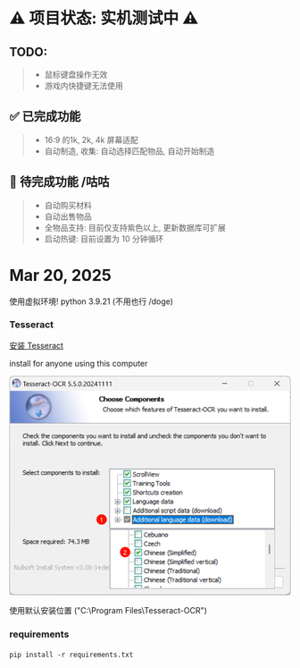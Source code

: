 # ⚠️ 项目状态: 实机测试中 ⚠️

## TODO:
> * 鼠标键盘操作无效
> * 游戏内快捷键无法使用

## ✅ 已完成功能
> * 16:9 的1k, 2k, 4k 屏幕适配
> * 自动制造, 收集: 自动选择匹配物品, 自动开始制造

## 🚧 待完成功能 /咕咕
> * 自动购买材料
> * 自动出售物品
> * 全物品支持: 目前仅支持紫色以上, 更新数据库可扩展
> * 启动热键: 目前设置为 10 分钟循环

# Mar 20, 2025
使用虚拟环境! python 3.9.21 (不用也行 /doge)

### Tesseract
[安装 Tesseract](https://github.com/UB-Mannheim/tesseract/wiki)

install for anyone using this computer

![alt text](.img/image.png)

使用默认安装位置 ("C:\Program Files\Tesseract-OCR")

### requirements
`pip install -r requirements.txt`